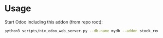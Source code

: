 # Usage

Start Odoo including this addon (from repo root):

```bash
python3 scripts/nix_odoo_web_server.py --db-name mydb --addon stock_request_mrp
```
